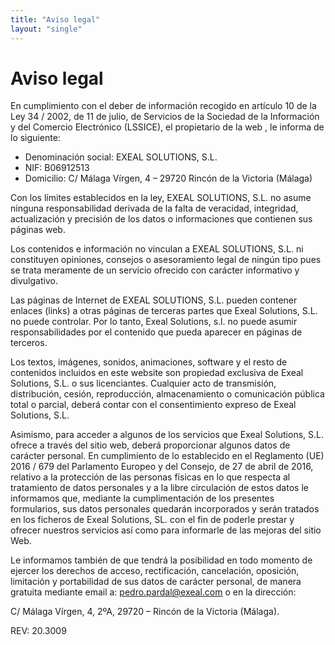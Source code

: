 ```yaml
---
title: "Aviso legal"
layout: "single"
---
```


# Aviso legal

En cumplimiento con el deber de información recogido en artículo 10 de la Ley 34 / 2002, de 11 de julio, de Servicios de la Sociedad de la Información y del Comercio Electrónico (LSSICE), el propietario de la web , le informa de lo siguiente:

* Denominación social: EXEAL SOLUTIONS, S.L.
* NIF: B06912513
* Domicilio: C/ Málaga Vírgen, 4 – 29720 Rincón de la Victoria (Málaga)

Con los límites establecidos en la ley, EXEAL SOLUTIONS, S.L. no asume ninguna responsabilidad derivada de la falta de veracidad, integridad, actualización y precisión de los datos o informaciones que contienen sus páginas web.

Los contenidos e información no vinculan a EXEAL SOLUTIONS, S.L. ni constituyen opiniones, consejos o asesoramiento legal de ningún tipo pues se trata meramente de un servicio ofrecido con carácter informativo y divulgativo.

Las páginas de Internet de EXEAL SOLUTIONS, S.L. pueden contener enlaces (links) a otras páginas de terceras partes que Exeal Solutions, S.L. no puede controlar. Por lo tanto, Exeal Solutions, s.l. no puede asumir responsabilidades por el contenido que pueda aparecer en páginas de terceros.

Los textos, imágenes, sonidos, animaciones, software y el resto de contenidos incluidos en este website son propiedad exclusiva de Exeal Solutions, S.L. o sus licenciantes. Cualquier acto de transmisión, distribución, cesión, reproducción, almacenamiento o comunicación pública total o parcial, deberá contar con el consentimiento expreso de Exeal Solutions, S.L.

Asimismo, para acceder a algunos de los servicios que Exeal Solutions, S.L. ofrece a través del sitio web, deberá proporcionar algunos datos de carácter personal. En cumplimiento de lo establecido en el Reglamento (UE) 2016 / 679 del Parlamento Europeo y del Consejo, de 27 de abril de 2016, relativo a la protección de las personas físicas en lo que respecta al tratamiento de datos personales y a la libre circulación de estos datos le informamos que, mediante la cumplimentación de los presentes formularios, sus datos personales quedarán incorporados y serán tratados en los ficheros de Exeal Solutions, SL. con el fin de poderle prestar y ofrecer nuestros servicios así como para informarle de las mejoras del sitio Web.

Le informamos también de que tendrá la posibilidad en todo momento de ejercer los derechos de acceso, rectificación, cancelación, oposición, limitación y portabilidad de sus datos de carácter personal, de manera gratuita mediante email a: pedro.pardal@exeal.com o en la dirección: 

C/ Málaga Vírgen, 4, 2ºA, 29720 – Rincón de la Victoria (Málaga).

REV: 20.3009